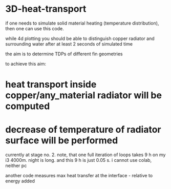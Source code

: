 # 3D-heat-transport

if one needs to simulate solid material heating (temperature distribution), then one can use this code.

while 4d plotting you should be able to distinguish copper radiator and surrounding water after at least 2 seconds of simulated time

the aim is to determine TDPs of different fin geometries

to achieve this aim:

# heat transport inside copper/any_material radiator will be computed

# decrease of temperature of radiator surface will be performed

currently at stage no. 2. note, that one full iteration of loops takes 9 h on my i3 4000m. night is long. and this 9 h is just 0.05 s. i cannot use colab, neither pc

another code measures max heat transfer at the interface - relative to energy added
